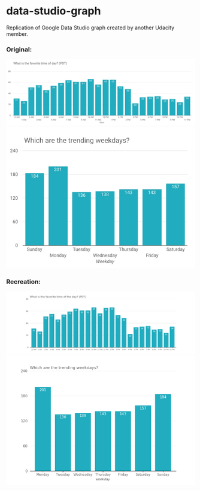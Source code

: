 # data-studio-graph
Replication of Google Data Studio graph created by another Udacity member.

### Original:
![Google-Data-Studio-Original](https://github.com/hornlaszlomark/data-studio-graph/blob/master/google-time.jpeg)
![Google-Data-Studio-Original](https://github.com/hornlaszlomark/data-studio-graph/blob/master/google-weekdays.jpeg)

### Recreation:
![Google-Data-Studio-Original](https://github.com/hornlaszlomark/data-studio-graph/blob/master/uda_time.png)
![Google-Data-Studio-Original](https://github.com/hornlaszlomark/data-studio-graph/blob/master/uda_weekdays.png)
